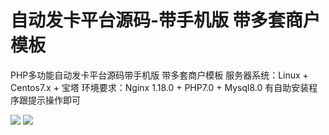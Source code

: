 # 自动发卡平台源码-带手机版 带多套商户模板

PHP多功能自动发卡平台源码带手机版 带多套商户模板
服务器系统：Linux + Centos7.x + 宝塔
环境要求：Nginx 1.18.0 + PHP7.0 + Mysql8.0
有自助安装程序跟提示操作即可

[![](https://wukongymw.com/wp-content/uploads/2022/06/1655656910-8dad8fb1dc32d4e.jpeg)](https://wukongymw.com/wp-content/uploads/2022/06/1655656910-8dad8fb1dc32d4e.jpeg)
[![](https://wukongymw.com/wp-content/uploads/2022/06/1655656910-ec9fc924e0a2a79.jpeg)](https://wukongymw.com/wp-content/uploads/2022/06/1655656910-ec9fc924e0a2a79.jpeg)